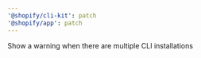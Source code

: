 ```yaml
---
'@shopify/cli-kit': patch
'@shopify/app': patch
---
```


Show a warning when there are multiple CLI installations

